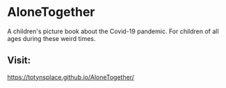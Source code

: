 # AloneTogether
A children's picture book about the Covid-19 pandemic.
For children of all ages during these weird times.

## Visit:
https://totynsplace.github.io/AloneTogether/
